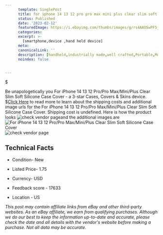 ```yaml
---
      template: SinglePost
      title: for iphone 14 13 12 pro pro max mini plus clear slim soft silicone case cover
      status: Published
      date: '2023-02-12'
      featuredImage: https://i.ebayimg.com/thumbs/images/g/rs4AAOSwPF5jNoQu/s-l225.jpg
      categories: 
      excerpt: >-
        [smartphone,device ,hand held device]
      meta:
      canonicalLink: ''
      description: [handheld,industrially made,well crafted,Portable,Mobile,Compact,Convenient,Lightweight,Maneuverable,Man-portable,Miniature,Carriable,Hand-held,Light,Holdable,Transportable,Mobile device,Pocket-sized,On-the-go,Wireless,Cordless,Compact size,Convenient size, smartphone,device ,hand held device]
      noindex: false
      
        
---
```

$

Be unapologetically you For iPhone 14 13 12 Pro/Pro Max/Mini/Plus Clear Slim Soft Silicone Case Cover - a 3-star Cases, Covers & Skins device.
$[Click Here](https://www.ebay.com/itm/133586411944?hash=item1f1a5ee1a8%3Ag%3Ars4AAOSwPF5jNoQu&mkevt=1&mkcid=1&mkrid=711-53200-19255-0&campid=%253CePNCampaignId%253E&customid=%253CreferenceId%253E&toolid=10049) to read more to learn about the shipping costs and additional image urls for the For iPhone 14 13 12 Pro/Pro Max/Mini/Plus Clear Slim Soft Silicone Case Cover. Shipping cost is undefined. Here is how the product looks ![check vendor page](https://i.ebayimg.com/thumbs/images/g/rs4AAOSwPF5jNoQu/s-l225.jpg)and the additional images are![For iPhone 14 13 12 Pro/Pro Max/Mini/Plus Clear Slim Soft Silicone Case Cover](https://i.ebayimg.com/images/g/rs4AAOSwPF5jNoQu/s-l1600.jpg)![check vendor page](https://origin-galleryplus.ebayimg.com/ws/web/133586411944_2_0_1/225x225.jpg,https://origin-galleryplus.ebayimg.com/ws/web/133586411944_3_0_1/225x225.jpg,https://origin-galleryplus.ebayimg.com/ws/web/133586411944_4_0_1/225x225.jpg,https://origin-galleryplus.ebayimg.com/ws/web/133586411944_5_0_1/225x225.jpg,https://origin-galleryplus.ebayimg.com/ws/web/133586411944_6_0_1/225x225.jpg)



 ## Technical Facts 



     
      

 - Condition- New 


      

 - Listed Price- 1.75 


      

 - Currency- USD 


      

 - Feedback score - 17633 


      

 - Location - US 


      
      

 *_This post may contain affiliate links from eBay and other third-party websites. As an eBay affiliate, we earn from qualifying purchases. Although we do our best to keep the information up-to-date and accurate, please check the date and all details with the vendor's website before making a purchase. Not all data may be accurate._*






